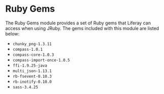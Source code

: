 # Ruby Gems

The Ruby Gems module provides a set of Ruby gems that Liferay can access when
using JRuby. The gems included with this module are listed below:

- `chunky_png-1.3.11`
- `compass-1.0.1`
- `compass-core-1.0.3`
- `compass-import-once-1.0.5`
- `ffi-1.9.25-java`
- `multi_json-1.13.1`
- `rb-fsevent-0.10.3`
- `rb-inotify-0.10.0`
- `sass-3.4.25`